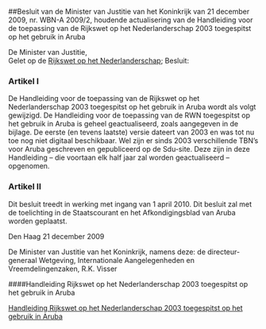 <meta http-equiv='Content-Type' content='text/html; charset=utf-8' />

##Besluit van de Minister van Justitie van het Koninkrijk van 21 december 2009, nr. WBN-A 2009/2, houdende actualisering van de Handleiding voor de toepassing van de Rijkswet op het Nederlanderschap 2003 toegespitst op het gebruik in Aruba

De Minister van Justitie,  
Gelet op de [Rijkswet op het Nederlanderschap](../../../../../../../../../../../rijkswet/rijkswet/op/het/nederlanderschap/BWBR0003738/README.md);
Besluit:    

### Artikel  I  

De Handleiding voor de toepassing van de Rijkswet op het Nederlanderschap 2003 toegespitst op het gebruik in Aruba wordt als volgt gewijzigd. De Handleiding voor de toepassing van de RWN toegespitst op het gebruik in Aruba is geheel geactualiseerd, zoals aangegeven in de bijlage. De eerste (en tevens laatste) versie dateert van 2003 en was tot nu toe nog niet digitaal beschikbaar. Wel zijn er sinds 2003 verschillende TBN’s voor Aruba geschreven en gepubliceerd op de Sdu-site. Deze zijn in deze Handleiding – die voortaan elk half jaar zal worden geactualiseerd – opgenomen.

### Artikel  II  

Dit besluit treedt in werking met ingang van 1 april 2010. 
Dit besluit zal met de toelichting in de Staatscourant en het Afkondigingsblad van Aruba worden geplaatst.   

Den Haag 
21 december 2009   

De 
Minister van Justitie van het Koninkrijk, namens deze: de 
directeur-generaal Wetgeving, Internationale Aangelegenheden en Vreemdelingenzaken, 
R.K. Visser    

####Handleiding Rijkswet op het Nederlanderschap 2003 toegespitst op het gebruik in Aruba

[Handleiding Rijkswet op het Nederlanderschap 2003 toegespitst op het gebruik in Aruba](../../../../../../../../../../../circulaire/handleiding/rijkswet/op/het/nederlanderschap/2003/toegespitst/op/het/etc/BWBR0027122/README.md)
